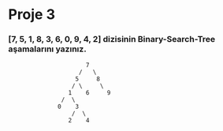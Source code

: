 # Proje 3


### [7, 5, 1, 8, 3, 6, 0, 9, 4, 2] dizisinin Binary-Search-Tree aşamalarını yazınız.

```
                      7
                    /   \
                   5     8
                  / \     \
                 1    6     9
               /  \     
              0    3
                  /  \
                 2    4
```
